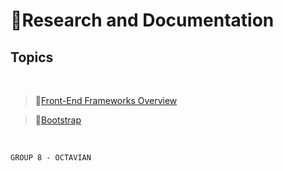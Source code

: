 # 📃**Research and Documentation**

## **Topics**
<br>

>📌[Front-End Frameworks Overview](https://github.com/NikeTamayo-SouthlandCollege/Documentation/blob/main/Frameworks-Overview.md)

>📌[Bootstrap](https://github.com/NikeTamayo-SouthlandCollege/Documentation/blob/main/Bootstrap-Tutorial.md)

<br>

    GROUP 8 - OCTAVIAN